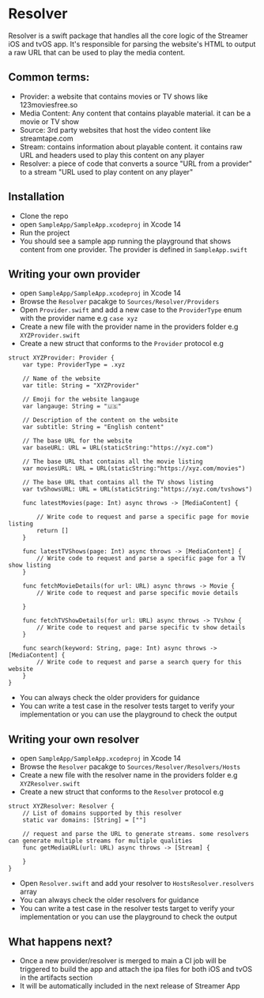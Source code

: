 # Resolver

Resolver is a swift package that handles all the core logic of the Streamer iOS and tvOS app. It's responsible for parsing the website's HTML to output a raw URL that can be used to play the media content. 

## Common terms:
- Provider: a website that contains movies or TV shows like 123moviesfree.so
- Media Content: Any content that contains playable material. it can be a movie or TV show
- Source: 3rd party websites that host the video content like streamtape.com
- Stream: contains information about playable content. it contains raw URL and headers used to play this content on any player
- Resolver: a piece of code that converts a source "URL from a provider" to a stream "URL used to play content on any player"

## Installation 
- Clone the repo
- open `SampleApp/SampleApp.xcodeproj` in Xcode 14
- Run the project
- You should see a sample app running the playground that shows content from one provider. The provider is defined in `SampleApp.swift` 


## Writing your own provider 
- open `SampleApp/SampleApp.xcodeproj` in Xcode 14
- Browse the `Resolver` pacakge to `Sources/Resolver/Providers`
- Open `Provider.swift` and add a new case to the `ProviderType` enum with the provider name e.g `case xyz`
- Create a new file with the provider name in the providers folder e.g `XYZProvider.swift`
- Create a new struct that conforms to the `Provider` protocol e.g 
```
struct XYZProvider: Provider {
    var type: ProviderType = .xyz

    // Name of the website
    var title: String = "XYZProvider"

    // Emoji for the website langauge
    var langauge: String = "🇺🇸"

    // Description of the content on the website
    var subtitle: String = "English content"

    // The base URL for the website
    var baseURL: URL = URL(staticString:"https://xyz.com")

    // The base URL that contains all the movie listing
    var moviesURL: URL = URL(staticString:"https://xyz.com/movies")

    // The base URL that contains all the TV shows listing
    var tvShowsURL: URL = URL(staticString:"https://xyz.com/tvshows")

    func latestMovies(page: Int) async throws -> [MediaContent] {

        // Write code to request and parse a specific page for movie listing
        return []
    }

    func latestTVShows(page: Int) async throws -> [MediaContent] {
        // Write code to request and parse a specific page for a TV show listing
    }

    func fetchMovieDetails(for url: URL) async throws -> Movie {
        // Write code to request and parse specific movie details

    }

    func fetchTVShowDetails(for url: URL) async throws -> TVshow {
        // Write code to request and parse specific tv show details
    }

    func search(keyword: String, page: Int) async throws -> [MediaContent] {
        // Write code to request and parse a search query for this website
    }
}

```
- You can always check the older providers for guidance
- You can write a test case in the resolver tests target to verify your implementation or you can use the playground to check the output

## Writing your own resolver 
- open `SampleApp/SampleApp.xcodeproj` in Xcode 14
- Browse the `Resolver` pacakge to `Sources/Resolver/Resolvers/Hosts`
- Create a new file with the resolver name in the providers folder e.g `XYZResolver.swift`
- Create a new struct that conforms to the `Resolver` protocol e.g 
```
struct XYZResolver: Resolver {
    // List of domains supported by this resolver
    static var domains: [String] = [""]

    // request and parse the URL to generate streams. some resolvers can generate multiple streams for multiple qualities 
    func getMediaURL(url: URL) async throws -> [Stream] {

    }
}
```
- Open `Resolver.swift` and add your resolver to `HostsResolver.resolvers` array 
- You can always check the older resolvers for guidance
- You can write a test case in the resolver tests target to verify your implementation or you can use the playground to check the output


## What happens next? 

- Once a new provider/resolver is merged to main a CI job will be triggered to build the app and attach the ipa files for both iOS and tvOS in the artifacts section
- It will be automatically included in the next release of Streamer App
